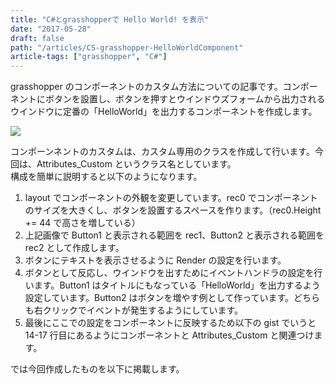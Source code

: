 ```yaml
---
title: "C#とgrasshopperで Hello World! を表示"
date: "2017-05-28"
draft: false
path: "/articles/CS-grasshopper-HelloWorldComponent"
article-tags: ["grasshopper", "C#"]
---
```


grasshopper のコンポーネントのカスタム方法についての記事です。コンポーネントにボタンを設置し、ボタンを押すとウインドウズフォームから出力されるウインドウに定番の「HelloWorld」を出力するコンポーネントを作成します。

[![](https://4.bp.blogspot.com/-c9x0l3r4drM/WRfabD79LqI/AAAAAAAABXY/Pybpxc6JIasqn00EfV87bYW-JZe78PbdwCLcB/s320/%25E3%2583%2588%25E3%2583%2583%25E3%2583%2597%25E7%2594%25BB%25E5%2583%258F.PNG)](https://4.bp.blogspot.com/-c9x0l3r4drM/WRfabD79LqI/AAAAAAAABXY/Pybpxc6JIasqn00EfV87bYW-JZe78PbdwCLcB/s1600/%25E3%2583%2588%25E3%2583%2583%25E3%2583%2597%25E7%2594%25BB%25E5%2583%258F.PNG)

コンポーンネントのカスタムは、カスタム専用のクラスを作成して行います。今回は、Attributes_Custom というクラス名としています。  
構成を簡単に説明すると以下のようになります。

1.  layout でコンポーネントの外観を変更しています。rec0 でコンポーネントのサイズを大きくし、ボタンを設置するスペースを作ります。（rec0.Height += 44 で高さを増している）
2.  上記画像で Button1 と表示される範囲を rec1、Button2 と表示される範囲を rec2 として作成します。
3.  ボタンにテキストを表示させるように Render の設定を行います。
4.  ボタンとして反応し、ウインドウを出すためにイベントハンドラの設定を行います。Button1 はタイトルにもなっている「HelloWorld」を出力するよう設定しています。Button2 はボタンを増やす例として作っています。どちらも右クリックでイベントが発生するようにしています。
5.  最後にここでの設定をコンポーネントに反映するため以下の gist でいうと 14-17 行目にあるようにコンポーネントと Attributes_Custom と関連つけます。

では今回作成したものを以下に掲載します。
